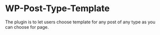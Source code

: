 # WP-Post-Type-Template
The plugin is to let users choose template for any post of any type as you can choose for page.
